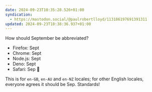 ```yaml
---
date: 2024-09-23T10:35:28.526+01:00
syndication:
  - https://mastodon.social/@paulrobertlloyd/113186197691391311
updated: 2024-09-23T10:38:36.937+01:00
---
```


How should September be abbreviated?

- Firefox: Sept
- Chrome: Sept
- Node.js: Sept
- Deno: Sept
- Safari: Sep 👀

This is for `en-GB`, `en-AU` and `en-NZ` locales; for other English locales, everyone agrees it should be Sep. Standards!

